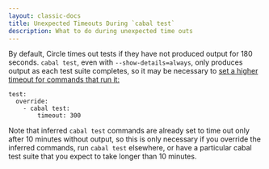 ```yaml
---
layout: classic-docs
title: Unexpected Timeouts During `cabal test`
description: What to do during unexpected time outs
---
```


By default, Circle times out tests if they have not produced output for 180
seconds. `cabal test`, even with `--show-details=always`,
only produces output as each test suite completes, so it may be necessary
to
[set a higher timeout for commands that run it:](/docs/configuration/#modifiers)

```
test:
  override:
    - cabal test:
        timeout: 300
```

Note that inferred `cabal test` commands are already set to time
out only after 10 minutes without output, so this is only necessary if
you override the inferred commands, run `cabal test` elsewhere,
or have a particular cabal test suite that you expect to take longer than
10 minutes.
